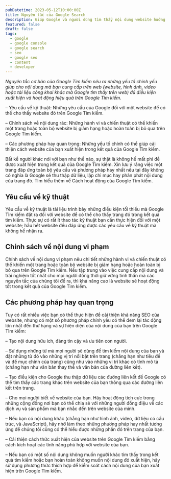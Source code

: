 ```yaml
---
pubDatetime: 2023-05-12T10:00:00Z
title: Nguyên tắc của Google Search
description: Giúp Google và người dùng tìm thấy nội dung website hướng dẫn nâng cao những kỹ thuật giúp tối ưu SEO hiệu quả, đem lại thứ hạng tốt trên công cụ tìm kiếm.
featured: false
draft: false
tags:
  - google
  - google console
  - google search
  - seo
  - google seo
  - content
  - developer
---
```


_Nguyên tắc cơ bản của Google Tìm kiếm nêu ra những yếu tố chính yếu giúp cho nội dung mà bạn cung cấp trên web (website, hình ảnh, video hoặc tài liệu công khai khác mà Google tìm thấy trên web) đủ điều kiện xuất hiện và hoạt động hiệu quả trên Google Tìm kiếm._

– Yêu cầu về kỹ thuật: Những yêu cầu của Google đối với một website để có thể cho thấy website đó trên Google Tìm kiếm.

– Chính sách về nội dung rác: Những hành vi và chiến thuật có thể khiến một trang hoặc toàn bộ website bị giảm hạng hoặc hoàn toàn bị bỏ qua trên Google Tìm kiếm.

– Các phương pháp hay quan trọng: Những yếu tố chính có thể giúp cải thiện cách website của bạn xuất hiện trong kết quả của Google Tìm kiếm.

Bất kể người khác nói với bạn như thế nào, sự thật là không hề mất phí để được xuất hiện trong kết quả của Google Tìm kiếm. Xin lưu ý rằng việc một trang đáp ứng toàn bộ yêu cầu và phương pháp hay nhất nêu tại đây không có nghĩa là Google sẽ thu thập dữ liệu, lập chỉ mục hay phân phát nội dung của trang đó. Tìm hiểu thêm về Cách hoạt động của Google Tìm kiếm.

## Yêu cầu về kỹ thuật

Yêu cầu về kỹ thuật là tài liệu trình bày những điều kiện tối thiểu mà Google Tìm kiếm đặt ra đối với website để có thể cho thấy trang đó trong kết quả tìm kiếm. Thực sự có rất ít thao tác kỹ thuật bạn cần thực hiện đối với một website; hầu hết website đều đáp ứng được các yêu cầu về kỹ thuật mà không hề nhận ra.

## Chính sách về nội dung vi phạm

Chính sách về nội dung vi phạm nêu chi tiết những hành vi và chiến thuật có thể khiến một trang hoặc toàn bộ website bị giảm hạng hoặc hoàn toàn bị bỏ qua trên Google Tìm kiếm. Nếu tập trung vào việc cung cấp nội dung và trải nghiệm tốt nhất cho mọi người đồng thời giữ vững tinh thần mà các nguyên tắc của chúng tôi đề ra, thì khả năng cao là website sẽ hoạt động tốt trong kết quả của Google Tìm kiếm.

## Các phương pháp hay quan trọng

Tuy có rất nhiều việc bạn có thể thực hiện để cải thiện khả năng SEO của website, nhưng có một số phương pháp chính yếu có thể đem lại tác động lớn nhất đến thứ hạng và sự hiện diện của nội dung của bạn trên Google Tìm kiếm:

– Tạo nội dung hữu ích, đáng tin cậy và ưu tiên con người.

– Sử dụng những từ mà mọi người sẽ dùng để tìm kiếm nội dung của bạn và đặt những từ đó vào những vị trí nổi bật trên trang (chẳng hạn như tiêu đề và đề mục chính của trang) cũng như vào những vị trí khác có tính mô tả (chẳng hạn như văn bản thay thế và văn bản của đường liên kết).

– Tạo điều kiện cho Google thu thập dữ liệu các đường liên kết để Google có thể tìm thấy các trang khác trên website của bạn thông qua các đường liên kết trên trang.

– Cho mọi người biết về website của bạn. Hãy hoạt động tích cực trong những cộng đồng nơi bạn có thể chia sẻ với những người đồng điệu về các dịch vụ và sản phẩm mà bạn nhắc đến trên website của mình.

– Nếu bạn có nội dung khác (chẳng hạn như hình ảnh, video, dữ liệu có cấu trúc, và JavaScript), hãy nhớ làm theo những phương pháp hay nhất tương ứng để chúng tôi cũng có thể hiểu được những phần đó trên trang của bạn.

– Cải thiện cách thức xuất hiện của website trên Google Tìm kiếm bằng cách kích hoạt các tính năng phù hợp với website của bạn.

– Nếu bạn có một số nội dung không muốn người khác tìm thấy trong kết quả tìm kiếm hoặc bạn hoàn toàn không muốn nội dung đó xuất hiện, hãy sử dụng phương thức thích hợp để kiểm soát cách nội dung của bạn xuất hiện trên Google Tìm kiếm.